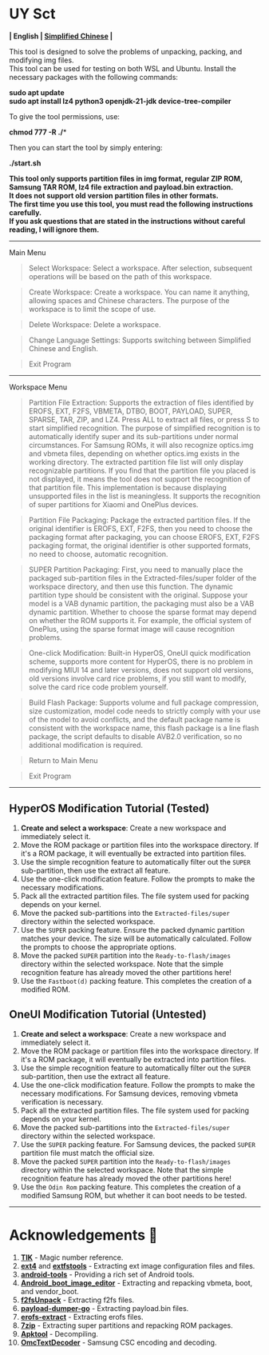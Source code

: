 # UY Sct
**| English | [Simplified Chinese](README.md) |**

This tool is designed to solve the problems of unpacking, packing, and modifying img files.\
This tool can be used for testing on both WSL and Ubuntu. Install the necessary packages with the following commands:

**sudo apt update** \
**sudo apt install lz4 python3 openjdk-21-jdk device-tree-compiler**

To give the tool permissions, use:

**chmod 777 -R ./*** 

Then you can start the tool by simply entering:

**./start.sh**

**This tool only supports partition files in img format, regular ZIP ROM, Samsung TAR ROM, lz4 file extraction and payload.bin extraction.\
It does not support old version partition files in other formats.\
The first time you use this tool, you must read the following instructions carefully.\
If you ask questions that are stated in the instructions without careful reading, I will ignore them.**

----

Main Menu

> Select Workspace: Select a workspace. After selection, subsequent operations will be based on the path of this workspace.

> Create Workspace: Create a workspace. You can name it anything, allowing spaces and Chinese characters. The purpose of the workspace is to limit the scope of use.

> Delete Workspace: Delete a workspace.

> Change Language Settings: Supports switching between Simplified Chinese and English.

> Exit Program

----

Workspace Menu

> Partition File Extraction: Supports the extraction of files identified by EROFS, EXT, F2FS, VBMETA, DTBO, BOOT, PAYLOAD, SUPER, SPARSE, TAR, ZIP, and LZ4. Press ALL to extract all files, or press S to start simplified recognition. The purpose of simplified recognition is to automatically identify super and its sub-partitions under normal circumstances. For Samsung ROMs, it will also recognize optics.img and vbmeta files, depending on whether optics.img exists in the working directory. The extracted partition file list will only display recognizable partitions. If you find that the partition file you placed is not displayed, it means the tool does not support the recognition of that partition file. This implementation is because displaying unsupported files in the list is meaningless. It supports the recognition of super partitions for Xiaomi and OnePlus devices.

> Partition File Packaging: Package the extracted partition files. If the original identifier is EROFS, EXT, F2FS, then you need to choose the packaging format after packaging, you can choose EROFS, EXT, F2FS packaging format, the original identifier is other supported formats, no need to choose, automatic recognition.

> SUPER Partition Packaging: First, you need to manually place the packaged sub-partition files in the Extracted-files/super folder of the workspace directory, and then use this function. The dynamic partition type should be consistent with the original. Suppose your model is a VAB dynamic partition, the packaging must also be a VAB dynamic partition. Whether to choose the sparse format may depend on whether the ROM supports it. For example, the official system of OnePlus, using the sparse format image will cause recognition problems.

> One-click Modification: Built-in HyperOS, OneUI quick modification scheme, supports more content for HyperOS, there is no problem in modifying MIUI 14 and later versions, does not support old versions, old versions involve card rice problems, if you still want to modify, solve the card rice code problem yourself.

> Build Flash Package: Supports volume and full package compression, size customization, model code needs to strictly comply with your use of the model to avoid conflicts, and the default package name is consistent with the workspace name, this flash package is a line flash package, the script defaults to disable AVB2.0 verification, so no additional modification is required.

> Return to Main Menu

> Exit Program

----

## HyperOS Modification Tutorial (Tested)
1. **Create and select a workspace**: Create a new workspace and immediately select it.
2. Move the ROM package or partition files into the workspace directory. If it's a ROM package, it will eventually be extracted into partition files.
3. Use the simple recognition feature to automatically filter out the `SUPER` sub-partition, then use the extract all feature.
4. Use the one-click modification feature. Follow the prompts to make the necessary modifications.
5. Pack all the extracted partition files. The file system used for packing depends on your kernel.
6. Move the packed sub-partitions into the `Extracted-files/super` directory within the selected workspace.
7. Use the `SUPER` packing feature. Ensure the packed dynamic partition matches your device. The size will be automatically calculated. Follow the prompts to choose the appropriate options.
8. Move the packed `SUPER` partition into the `Ready-to-flash/images` directory within the selected workspace. Note that the simple recognition feature has already moved the other partitions here!
9. Use the `Fastboot(d)` packing feature. This completes the creation of a modified ROM.

## OneUI Modification Tutorial (Untested)
1. **Create and select a workspace**: Create a new workspace and immediately select it.
2. Move the ROM package or partition files into the workspace directory. If it's a ROM package, it will eventually be extracted into partition files.
3. Use the simple recognition feature to automatically filter out the `SUPER` sub-partition, then use the extract all feature.
4. Use the one-click modification feature. Follow the prompts to make the necessary modifications. For Samsung devices, removing vbmeta verification is necessary.
5. Pack all the extracted partition files. The file system used for packing depends on your kernel.
6. Move the packed sub-partitions into the `Extracted-files/super` directory within the selected workspace.
7. Use the `SUPER` packing feature. For Samsung devices, the packed `SUPER` partition file must match the official size.
8. Move the packed `SUPER` partition into the `Ready-to-flash/images` directory within the selected workspace. Note that the simple recognition feature has already moved the other partitions here!
9. Use the `Odin Rom` packing feature. This completes the creation of a modified Samsung ROM, but whether it can boot needs to be tested.

----

# Acknowledgements 🙏

1. [**TIK**](https://github.com/ColdWindScholar/TIK) - Magic number reference.
2. [**ext4**](https://github.com/cubinator/ext4) and [**extfstools**](https://github.com/nlitsme/extfstools) - Extracting ext image configuration files and files.
3. [**android-tools**](https://github.com/nmeum/android-tools) - Providing a rich set of Android tools.
4. [**Android_boot_image_editor**](https://github.com/cfig/Android_boot_image_editor) - Extracting and repacking vbmeta, boot, and vendor_boot.
5. [**f2fsUnpack**](https://github.com/thka2016/f2fsUnpack) - Extracting f2fs files.
6. [**payload-dumper-go**](https://github.com/ssut/payload-dumper-go) - Extracting payload.bin files.
7. [**erofs-extract**](https://github.com/sekaiacg/erofs-extract) - Extracting erofs files.
8. [**7zip**](https://github.com/ip7z/7zip/releases) - Extracting super partitions and repacking ROM packages.
9. [**Apktool**](https://github.com/iBotPeaches/Apktool) - Decompiling.
10. [**OmcTextDecoder**](https://github.com/fei-ke/OmcTextDecoder) - Samsung CSC encoding and decoding.
